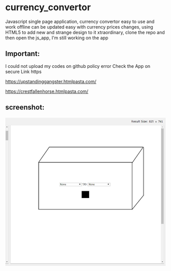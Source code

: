 # currency_convertor
Javascript single page application, currency convertor easy to use and work offline can be updated easy with currency prices changes, using HTML5 to add new and strange design to it xtraordinary, clone the repo and then open the   js_app, I'm still working on the app 


## Important:

I could not upload my codes on github policy error Check the App on secure Link https

https://upstandinggangster.htmlpasta.com/

https://crestfallenhorse.htmlpasta.com/

## screenshot:
![image](App.jpg)

